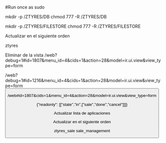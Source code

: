 #Run once as sudo

mkdir -p /ZTYRES/DB
chmod 777 -R /ZTYRES/DB



mkdir -p /ZTYRES/FILESTORE
chmod 777 -R /ZTYRES/FILESTORE

Actualizar en el siguiente orden

ztyres


Eliminar de la vista  /web?debug=1#id=1807&menu_id=4&cids=1&action=28&model=ir.ui.view&view_type=form 
    <field name="x_studio_nombre_paqueteria" string="Nombre Paquetería" readonly="False"/>

/web?debug=1#id=1216&menu_id=4&cids=1&action=28&model=ir.ui.view&view_type=form
 <button name="fix_weigth" type="object" string="Solucionar Peso en 0"/>


 /web#id=1807&cids=1&menu_id=4&action=28&model=ir.ui.view&view_type=form

  <xpath expr="//button[@name='action_cancel']" position="replace"/>
  <xpath expr="//field[@name='partner_id']" position="attributes">
    <attribute name="attrs">{"readonly": [["state","in",["sale","done","cancel"]]]}</attribute>
  </xpath>


Actualizar lista de aplicaciones

Actualizar en el siguiente orden

ztyres_sale
sale_management


